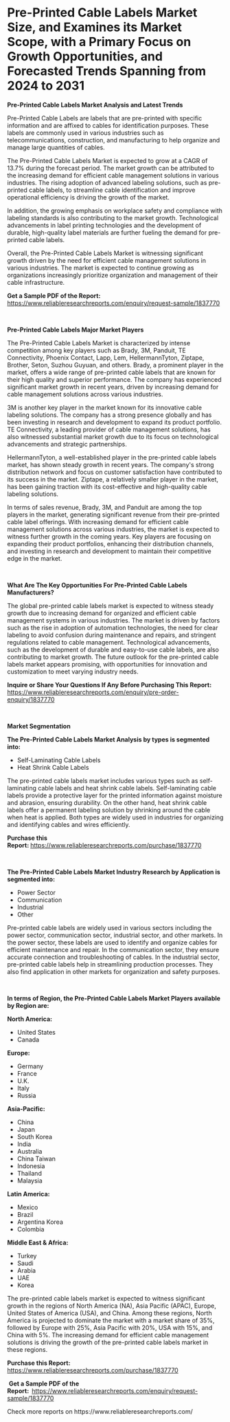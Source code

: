 <p><h1>Pre-Printed Cable Labels Market Size, and Examines its Market Scope, with a Primary Focus on Growth Opportunities, and Forecasted Trends Spanning from 2024 to 2031</h1></p><p><strong>Pre-Printed Cable Labels Market Analysis and Latest Trends</strong></p>
<p><p>Pre-Printed Cable Labels are labels that are pre-printed with specific information and are affixed to cables for identification purposes. These labels are commonly used in various industries such as telecommunications, construction, and manufacturing to help organize and manage large quantities of cables.</p><p>The Pre-Printed Cable Labels Market is expected to grow at a CAGR of 13.7% during the forecast period. The market growth can be attributed to the increasing demand for efficient cable management solutions in various industries. The rising adoption of advanced labeling solutions, such as pre-printed cable labels, to streamline cable identification and improve operational efficiency is driving the growth of the market.</p><p>In addition, the growing emphasis on workplace safety and compliance with labeling standards is also contributing to the market growth. Technological advancements in label printing technologies and the development of durable, high-quality label materials are further fueling the demand for pre-printed cable labels.</p><p>Overall, the Pre-Printed Cable Labels Market is witnessing significant growth driven by the need for efficient cable management solutions in various industries. The market is expected to continue growing as organizations increasingly prioritize organization and management of their cable infrastructure.</p></p>
<p><strong>Get a Sample PDF of the Report:&nbsp;</strong> <a href="https://www.reliableresearchreports.com/enquiry/request-sample/1837770">https://www.reliableresearchreports.com/enquiry/request-sample/1837770</a></p>
<p>&nbsp;</p>
<p><strong>Pre-Printed Cable Labels Major Market Players</strong></p>
<p><p>The Pre-Printed Cable Labels Market is characterized by intense competition among key players such as Brady, 3M, Panduit, TE Connectivity, Phoenix Contact, Lapp, Lem, HellermannTyton, Ziptape, Brother, Seton, Suzhou Guyuan, and others. Brady, a prominent player in the market, offers a wide range of pre-printed cable labels that are known for their high quality and superior performance. The company has experienced significant market growth in recent years, driven by increasing demand for cable management solutions across various industries.</p><p>3M is another key player in the market known for its innovative cable labeling solutions. The company has a strong presence globally and has been investing in research and development to expand its product portfolio. TE Connectivity, a leading provider of cable management solutions, has also witnessed substantial market growth due to its focus on technological advancements and strategic partnerships.</p><p>HellermannTyton, a well-established player in the pre-printed cable labels market, has shown steady growth in recent years. The company's strong distribution network and focus on customer satisfaction have contributed to its success in the market. Ziptape, a relatively smaller player in the market, has been gaining traction with its cost-effective and high-quality cable labeling solutions.</p><p>In terms of sales revenue, Brady, 3M, and Panduit are among the top players in the market, generating significant revenue from their pre-printed cable label offerings. With increasing demand for efficient cable management solutions across various industries, the market is expected to witness further growth in the coming years. Key players are focusing on expanding their product portfolios, enhancing their distribution channels, and investing in research and development to maintain their competitive edge in the market.</p></p>
<p>&nbsp;</p>
<p><strong>What Are The Key Opportunities For Pre-Printed Cable Labels Manufacturers?</strong></p>
<p><p>The global pre-printed cable labels market is expected to witness steady growth due to increasing demand for organized and efficient cable management systems in various industries. The market is driven by factors such as the rise in adoption of automation technologies, the need for clear labeling to avoid confusion during maintenance and repairs, and stringent regulations related to cable management. Technological advancements, such as the development of durable and easy-to-use cable labels, are also contributing to market growth. The future outlook for the pre-printed cable labels market appears promising, with opportunities for innovation and customization to meet varying industry needs.</p></p>
<p><strong>Inquire or Share Your Questions If Any Before Purchasing This Report:</strong> <a href="https://www.reliableresearchreports.com/enquiry/pre-order-enquiry/1837770">https://www.reliableresearchreports.com/enquiry/pre-order-enquiry/1837770</a></p>
<p>&nbsp;</p>
<p><strong>Market Segmentation</strong></p>
<p><strong>The Pre-Printed Cable Labels Market Analysis by types is segmented into:</strong></p>
<p><ul><li>Self-Laminating Cable Labels</li><li>Heat Shrink Cable Labels</li></ul></p>
<p><p>The pre-printed cable labels market includes various types such as self-laminating cable labels and heat shrink cable labels. Self-laminating cable labels provide a protective layer for the printed information against moisture and abrasion, ensuring durability. On the other hand, heat shrink cable labels offer a permanent labeling solution by shrinking around the cable when heat is applied. Both types are widely used in industries for organizing and identifying cables and wires efficiently.</p></p>
<p><strong>Purchase this Report:&nbsp;</strong><a href="https://www.reliableresearchreports.com/purchase/1837770">https://www.reliableresearchreports.com/purchase/1837770</a></p>
<p>&nbsp;</p>
<p><strong>The Pre-Printed Cable Labels Market Industry Research by Application is segmented into:</strong></p>
<p><ul><li>Power Sector</li><li>Communication</li><li>Industrial</li><li>Other</li></ul></p>
<p><p>Pre-printed cable labels are widely used in various sectors including the power sector, communication sector, industrial sector, and other markets. In the power sector, these labels are used to identify and organize cables for efficient maintenance and repair. In the communication sector, they ensure accurate connection and troubleshooting of cables. In the industrial sector, pre-printed cable labels help in streamlining production processes. They also find application in other markets for organization and safety purposes.</p></p>
<p>&nbsp;</p>
<p><strong>In terms of Region, the Pre-Printed Cable Labels Market Players available by Region are:</strong></p>
<p>
    <p> <strong> North America: </strong>
        <ul>
            <li>United States</li>
            <li>Canada</li>
        </ul>
        </p> 
    <p> <strong> Europe: </strong>
        <ul>
            <li>Germany</li>
            <li>France</li>
            <li>U.K.</li>
            <li>Italy</li>
            <li>Russia</li>
        </ul>
        </p> 
    <p> <strong> Asia-Pacific: </strong>
        <ul>
            <li>China</li>
            <li>Japan</li>
            <li>South Korea</li>
            <li>India</li>
            <li>Australia</li>
            <li>China Taiwan</li>
            <li>Indonesia</li>
            <li>Thailand</li>
            <li>Malaysia</li>
        </ul>
        </p> 
    <p> <strong> Latin America: </strong>
        <ul>
            <li>Mexico</li>
            <li>Brazil</li>
            <li>Argentina Korea</li>
            <li>Colombia</li>
        </ul>
        </p> 
    <p> <strong> Middle East & Africa: </strong>
        <ul>
            <li>Turkey</li>
            <li>Saudi</li>
            <li>Arabia</li>
            <li>UAE</li>
            <li>Korea</li>
        </ul>
    </p>
    </p>
<p><p>The pre-printed cable labels market is expected to witness significant growth in the regions of North America (NA), Asia Pacific (APAC), Europe, United States of America (USA), and China. Among these regions, North America is projected to dominate the market with a market share of 35%, followed by Europe with 25%, Asia Pacific with 20%, USA with 15%, and China with 5%. The increasing demand for efficient cable management solutions is driving the growth of the pre-printed cable labels market in these regions.</p></p>
<p><strong>Purchase this Report: </strong><a href="https://www.reliableresearchreports.com/purchase/1837770">https://www.reliableresearchreports.com/purchase/1837770</a></p>
<p>&nbsp;<strong>Get a Sample PDF of the Report:&nbsp;&nbsp;</strong><a href="https://www.reliableresearchreports.com/enquiry/request-sample/1837770">https://www.reliableresearchreports.com/enquiry/request-sample/1837770</a></p>
<p><strong></strong></p>
<p>Check more reports on https://www.reliableresearchreports.com/</p>